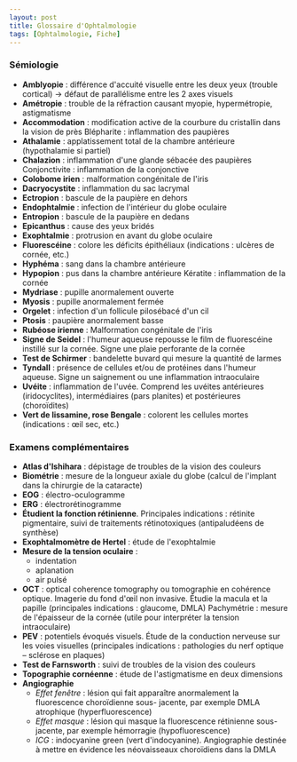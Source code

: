 ```yaml
---
layout: post
title: Glossaire d'Ophtalmologie
tags: [Ophtalmologie, Fiche]
---
```


### Sémiologie

* **Amblyopie** : différence d'accuité visuelle entre les deux yeux (trouble cortical) -> défaut de parallélisme entre les 2 axes visuels
* **Amétropie** : trouble de la réfraction causant myopie, hypermétropie, astigmatisme
* **Accommodation** : modification active de la courbure du cristallin dans la vision de près Blépharite : inflammation des paupières
* **Athalamie** : applatissement total de la chambre antérieure (hypothalamie si partiel)
* **Chalazion** : inflammation d'une glande sébacée des paupières Conjonctivite : inflammation de la conjonctive
* **Colobome irien** : malformation congénitale de l'iris
* **Dacryocystite** : inflammation du sac lacrymal
* **Ectropion** : bascule de la paupière en dehors
* **Endophtalmie** : infection de l'intérieur du globe oculaire
* **Entropion** : bascule de la paupière en dedans
* **Epicanthus** : cause des yeux bridés
* **Exophtalmie** : protrusion en avant du globe oculaire
* **Fluorescéine** : colore les déficits épithéliaux (indications : ulcères de cornée, etc.)
* **Hyphéma** : sang dans la chambre antérieure
* **Hypopion** : pus dans la chambre antérieure Kératite : inflammation de la cornée
* **Mydriase** : pupille anormalement ouverte
* **Myosis** : pupille anormalement fermée
* **Orgelet** : infection d'un follicule pilosébacé d'un cil
* **Ptosis** : paupière anormalement basse
* **Rubéose irienne** : Malformation congénitale de l'iris
* **Signe de Seidel** : l'humeur aqueuse repousse le film de fluorescéine instillé sur la cornée. Signe une plaie perforante de la cornée
* **Test de Schirmer** : bandelette buvard qui mesure la quantité de larmes
* **Tyndall** : présence de cellules et/ou de protéines dans l'humeur aqueuse. Signe un saignement ou une inflammation intraoculaire
* **Uvéite** : inflammation de l'uvée. Comprend les uvéites antérieures (iridocyclites), intermédiaires (pars planites) et postérieures (choroïdites)
* **Vert de lissamine, rose Bengale** : colorent les cellules mortes (indications : œil sec, etc.)

### Examens complémentaires

* **Atlas d'Ishihara** : dépistage de troubles de la vision des couleurs
* **Biométrie** : mesure de la longueur axiale du globe (calcul de l'implant dans la chirurgie de la cataracte)
* **EOG** : électro-oculogramme
* **ERG** : électrorétinogramme
* **Étudient la fonction rétinienne**. Principales indications : rétinite pigmentaire, suivi de traitements rétinotoxiques (antipaludéens de synthèse)
* **Exophtalmomètre de Hertel** : étude de l'exophtalmie
* **Mesure de la tension oculaire** :
    * indentation
    * aplanation
    * air pulsé
* **OCT** : optical coherence tomography ou tomographie en cohérence optique. Imagerie du fond d'œil non invasive. Étudie la macula et la papille (principales indications : glaucome, DMLA) Pachymétrie : mesure de l'épaisseur de la cornée (utile pour interpréter la tension intraoculaire)
* **PEV** : potentiels évoqués visuels. Étude de la conduction nerveuse sur les voies visuelles (principales indications : pathologies du nerf optique – sclérose en plaques)
* **Test de Farnsworth** : suivi de troubles de la vision des couleurs
* **Topographie cornéenne** : étude de l'astigmatisme en deux dimensions
* **Angiographie**
    * *Effet fenêtre* : lésion qui fait apparaître anormalement la fluorescence choroïdienne sous- jacente, par exemple DMLA atrophique (hyperfluorescence)
    * *Effet masque* : lésion qui masque la fluorescence rétinienne sous-jacente, par exemple hémorragie (hypofluorescence)
    * *ICG* : indocyanine green (vert d'indocyanine). Angiographie destinée à mettre en évidence les néovaisseaux choroïdiens dans la DMLA
